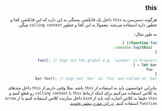 <div dir="rtl">

## this

هرگونه دسترسی به ‍`this` داخل یک فانکشن بستگی به این داره که این فانکشن کجا و چطور داره استفاده می‌شه. معمولا به این کجا و چطور ‍`calling context` میگن.

به طور مثال:

```ts
function foo() {
  console.log(this);
}

foo(); // logs out the global e.g. `window` in browsers
let bar = {
  foo
}
bar.foo(); // Logs out `bar` as `foo` was called on `bar`
```
بنابراین حواسمون باید به استفاده از `this` باشه. مثلا وقتی داریم از ‍`this` داخل متدهای یه کلاس استفاده می‌کنیم برای اینکه ارتباط `this` با `calling context` رو قطع کنیم و `this` دقیقا به کلاس اشاره کنه باید از `bind` داخل سازنده کلاس استفاده کنیم یا از `arrow function` استفاده کنیم. [در این مورد بیشتر بخونید][arrow].

[arrow]:../arrow-functions.md

</div>